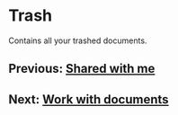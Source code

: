 # Trash

Contains all your trashed documents.

## Previous: [Shared with me](./shared-with-me.md)
## Next: [Work with documents](../documents/work-with-documents.md)